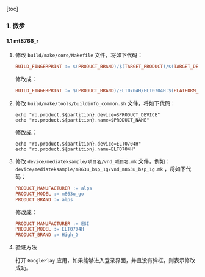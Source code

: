 [toc]

### 1. 微步

#### 1.1 mt8766_r

1. 修改 `build/make/core/Makefile` 文件，将如下代码：

   ```makefile
   BUILD_FINGERPRINT := $(PRODUCT_BRAND)/$(TARGET_PRODUCT)/$(TARGET_DEVICE):$(PLATFORM_VERSION)/$(BUILD_ID)/$(BF_BUILD_NUMBER):$(TARGET_BUILD_VARIANT)/$(BUILD_VERSION_TAGS)
   ```

   修改成：

   ```makefile
   BUILD_FINGERPRINT := $(PRODUCT_BRAND)/ELT0704H/ELT0704H:$(PLATFORM_VERSION)/$(BUILD_ID)/$(BF_BUILD_NUMBER):$(TARGET_BUILD_VARIANT)/$(BUILD_VERSION_TAGS)
   ```

2. 修改 `build/make/tools/buildinfo_common.sh` 文件，将如下代码：

   ```shell
   echo "ro.product.${partition}.device=$PRODUCT_DEVICE"
   echo "ro.product.${partition}.name=$PRODUCT_NAME"
   ```

   修改成：

   ```shell
   echo "ro.product.${partition}.device=ELT0704H"
   echo "ro.product.${partition}.name=ELT0704H"
   ```

3. 修改 `device/mediateksample/项目名/vnd_项目名.mk` 文件，例如：`device/mediateksample/m863u_bsp_1g/vnd_m863u_bsp_1g.mk` ，将如下代码：

   ```makefile
   PRODUCT_MANUFACTURER := alps
   PRODUCT_MODEL := m863u_go
   PRODUCT_BRAND := alps
   ```

   修改成：

   ```makefile
   PRODUCT_MANUFACTURER := ESI
   PRODUCT_MODEL := ELT0704H
   PRODUCT_BRAND := High_Q
   ```

4. 验证方法

   打开 `GooglePlay` 应用，如果能够进入登录界面，并且没有弹框，则表示修改成功。

